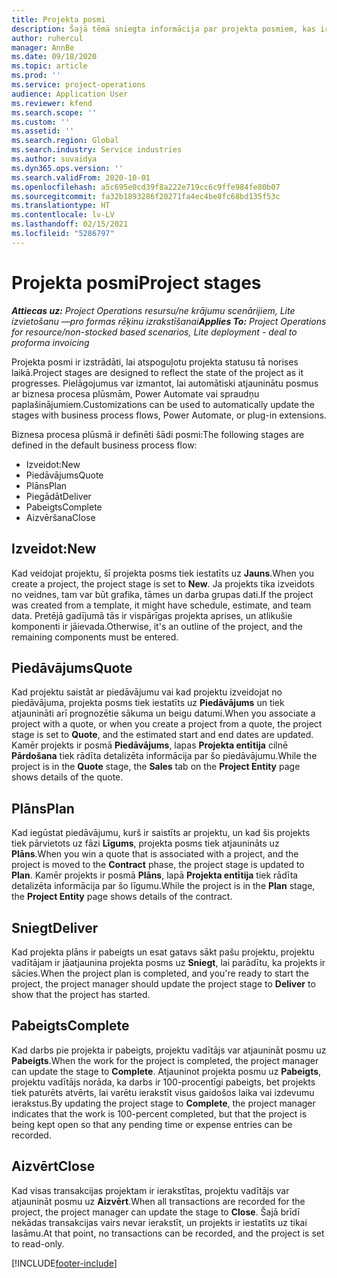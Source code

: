 ```yaml
---
title: Projekta posmi
description: Šajā tēmā sniegta informācija par projekta posmiem, kas ir pieejami Microsoft Dynamics Project Operations.
author: ruhercul
manager: AnnBe
ms.date: 09/18/2020
ms.topic: article
ms.prod: ''
ms.service: project-operations
audience: Application User
ms.reviewer: kfend
ms.search.scope: ''
ms.custom: ''
ms.assetid: ''
ms.search.region: Global
ms.search.industry: Service industries
ms.author: suvaidya
ms.dyn365.ops.version: ''
ms.search.validFrom: 2020-10-01
ms.openlocfilehash: a5c695e0cd39f8a222e719cc6c9ffe984fe80b07
ms.sourcegitcommit: fa32b1893286f20271fa4ec4be8fc68bd135f53c
ms.translationtype: HT
ms.contentlocale: lv-LV
ms.lasthandoff: 02/15/2021
ms.locfileid: "5286797"
---
```

# <a name="project-stages"></a><span data-ttu-id="f22b2-103">Projekta posmi</span><span class="sxs-lookup"><span data-stu-id="f22b2-103">Project stages</span></span>

<span data-ttu-id="f22b2-104">_**Attiecas uz:** Project Operations resursu/ne krājumu scenārijiem, Lite izvietošanu —pro formas rēķinu izrakstīšanai_</span><span class="sxs-lookup"><span data-stu-id="f22b2-104">_**Applies To:** Project Operations for resource/non-stocked based scenarios, Lite deployment - deal to proforma invoicing_</span></span>

<span data-ttu-id="f22b2-105">Projekta posmi ir izstrādāti, lai atspoguļotu projekta statusu tā norises laikā.</span><span class="sxs-lookup"><span data-stu-id="f22b2-105">Project stages are designed to reflect the state of the project as it progresses.</span></span> <span data-ttu-id="f22b2-106">Pielāgojumus var izmantot, lai automātiski atjauninātu posmus ar biznesa procesa plūsmām, Power Automate vai spraudņu paplašinājumiem.</span><span class="sxs-lookup"><span data-stu-id="f22b2-106">Customizations can be used to automatically update the stages with business process flows, Power Automate, or plug-in extensions.</span></span>

<span data-ttu-id="f22b2-107">Biznesa procesa plūsmā ir definēti šādi posmi:</span><span class="sxs-lookup"><span data-stu-id="f22b2-107">The following stages are defined in the default business process flow:</span></span>

- <span data-ttu-id="f22b2-108">Izveidot:</span><span class="sxs-lookup"><span data-stu-id="f22b2-108">New</span></span>
- <span data-ttu-id="f22b2-109">Piedāvājums</span><span class="sxs-lookup"><span data-stu-id="f22b2-109">Quote</span></span>
- <span data-ttu-id="f22b2-110">Plāns</span><span class="sxs-lookup"><span data-stu-id="f22b2-110">Plan</span></span>
- <span data-ttu-id="f22b2-111">Piegādāt</span><span class="sxs-lookup"><span data-stu-id="f22b2-111">Deliver</span></span>
- <span data-ttu-id="f22b2-112">Pabeigts</span><span class="sxs-lookup"><span data-stu-id="f22b2-112">Complete</span></span>
- <span data-ttu-id="f22b2-113">Aizvēršana</span><span class="sxs-lookup"><span data-stu-id="f22b2-113">Close</span></span> 

## <a name="new"></a><span data-ttu-id="f22b2-114">Izveidot:</span><span class="sxs-lookup"><span data-stu-id="f22b2-114">New</span></span>

<span data-ttu-id="f22b2-115">Kad veidojat projektu, šī projekta posms tiek iestatīts uz **Jauns**.</span><span class="sxs-lookup"><span data-stu-id="f22b2-115">When you create a project, the project stage is set to **New**.</span></span> <span data-ttu-id="f22b2-116">Ja projekts tika izveidots no veidnes, tam var būt grafika, tāmes un darba grupas dati.</span><span class="sxs-lookup"><span data-stu-id="f22b2-116">If the project was created from a template, it might have schedule, estimate, and team data.</span></span> <span data-ttu-id="f22b2-117">Pretējā gadījumā tās ir vispārīgas projekta aprises, un atlikušie komponenti ir jāievada.</span><span class="sxs-lookup"><span data-stu-id="f22b2-117">Otherwise, it's an outline of the project, and the remaining components must be entered.</span></span>

## <a name="quote"></a><span data-ttu-id="f22b2-118">Piedāvājums</span><span class="sxs-lookup"><span data-stu-id="f22b2-118">Quote</span></span>

<span data-ttu-id="f22b2-119">Kad projektu saistāt ar piedāvājumu vai kad projektu izveidojat no piedāvājuma, projekta posms tiek iestatīts uz **Piedāvājums** un tiek atjaunināti arī prognozētie sākuma un beigu datumi.</span><span class="sxs-lookup"><span data-stu-id="f22b2-119">When you associate a project with a quote, or when you create a project from a quote, the project stage is set to **Quote**, and the estimated start and end dates are updated.</span></span> <span data-ttu-id="f22b2-120">Kamēr projekts ir posmā **Piedāvājums**, lapas **Projekta entītija** cilnē **Pārdošana** tiek rādīta detalizēta informācija par šo piedāvājumu.</span><span class="sxs-lookup"><span data-stu-id="f22b2-120">While the project is in the **Quote** stage, the **Sales** tab on the **Project Entity** page shows details of the quote.</span></span>

## <a name="plan"></a><span data-ttu-id="f22b2-121">Plāns</span><span class="sxs-lookup"><span data-stu-id="f22b2-121">Plan</span></span>

<span data-ttu-id="f22b2-122">Kad iegūstat piedāvājumu, kurš ir saistīts ar projektu, un kad šis projekts tiek pārvietots uz fāzi **Līgums**, projekta posms tiek atjaunināts uz **Plāns**.</span><span class="sxs-lookup"><span data-stu-id="f22b2-122">When you win a quote that is associated with a project, and the project is moved to the **Contract** phase, the project stage is updated to **Plan**.</span></span> <span data-ttu-id="f22b2-123">Kamēr projekts ir posmā **Plāns**, lapā **Projekta entītija** tiek rādīta detalizēta informācija par šo līgumu.</span><span class="sxs-lookup"><span data-stu-id="f22b2-123">While the project is in the **Plan** stage, the **Project Entity** page shows details of the contract.</span></span>

## <a name="deliver"></a><span data-ttu-id="f22b2-124">Sniegt</span><span class="sxs-lookup"><span data-stu-id="f22b2-124">Deliver</span></span>

<span data-ttu-id="f22b2-125">Kad projekta plāns ir pabeigts un esat gatavs sākt pašu projektu, projektu vadītājam ir jāatjaunina projekta posms uz **Sniegt**, lai parādītu, ka projekts ir sācies.</span><span class="sxs-lookup"><span data-stu-id="f22b2-125">When the project plan is completed, and you're ready to start the project, the project manager should update the project stage to **Deliver** to show that the project has started.</span></span>

## <a name="complete"></a><span data-ttu-id="f22b2-126">Pabeigts</span><span class="sxs-lookup"><span data-stu-id="f22b2-126">Complete</span></span> 

<span data-ttu-id="f22b2-127">Kad darbs pie projekta ir pabeigts, projektu vadītājs var atjaunināt posmu uz **Pabeigts**.</span><span class="sxs-lookup"><span data-stu-id="f22b2-127">When the work for the project is completed, the project manager can update the stage to **Complete**.</span></span> <span data-ttu-id="f22b2-128">Atjauninot projekta posmu uz **Pabeigts**, projektu vadītājs norāda, ka darbs ir 100-procentīgi pabeigts, bet projekts tiek paturēts atvērts, lai varētu ierakstīt visus gaidošos laika vai izdevumu ierakstus.</span><span class="sxs-lookup"><span data-stu-id="f22b2-128">By updating the project stage to **Complete**, the project manager indicates that the work is 100-percent completed, but that the project is being kept open so that any pending time or expense entries can be recorded.</span></span>

## <a name="close"></a><span data-ttu-id="f22b2-129">Aizvērt</span><span class="sxs-lookup"><span data-stu-id="f22b2-129">Close</span></span>

<span data-ttu-id="f22b2-130">Kad visas transakcijas projektam ir ierakstītas, projektu vadītājs var atjaunināt posmu uz **Aizvērt**.</span><span class="sxs-lookup"><span data-stu-id="f22b2-130">When all transactions are recorded for the project, the project manager can update the stage to **Close**.</span></span> <span data-ttu-id="f22b2-131">Šajā brīdī nekādas transakcijas vairs nevar ierakstīt, un projekts ir iestatīts uz tikai lasāmu.</span><span class="sxs-lookup"><span data-stu-id="f22b2-131">At that point, no transactions can be recorded, and the project is set to read-only.</span></span>



[!INCLUDE[footer-include](../includes/footer-banner.md)]